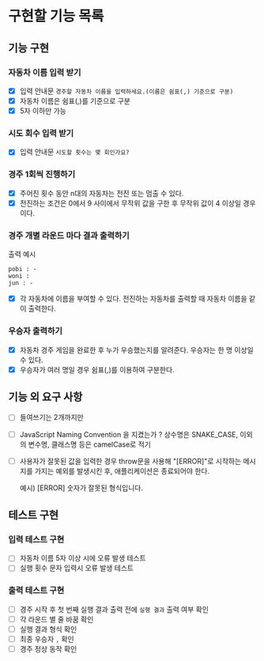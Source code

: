 # 구현할 기능 목록

## 기능 구현

### 자동차 이름 입력 받기

- [x] 입력 안내문 `경주할 자동차 이름을 입력하세요.(이름은 쉼표(,) 기준으로 구분)`
- [x] 자동차 이름은 쉼표(,)를 기준으로 구분
- [x] 5자 이하만 가능

### 시도 회수 입력 받기

- [x] 입력 안내문 `시도할 횟수는 몇 회인가요?`


### 경주 1회씩 진행하기
- [x] 주어진 횟수 동안 n대의 자동차는 전진 또는 멈출 수 있다.
- [x] 전진하는 조건은 0에서 9 사이에서 무작위 값을 구한 후 무작위 값이 4 이상일 경우이다.

### 경주 개별 라운드 마다 결과 출력하기

출력 예시

```text
pobi : -
woni :
jun : -
```

- [x] 각 자동차에 이름을 부여할 수 있다. 전진하는 자동차를 출력할 때 자동차 이름을 같이 출력한다.

### 우승자 출력하기

- [x] 자동차 경주 게임을 완료한 후 누가 우승했는지를 알려준다. 우승자는 한 명 이상일 수 있다.
- [x] 우승자가 여러 명일 경우 쉼표(,)를 이용하여 구분한다.

## 기능 외 요구 사항

- [ ] 들여쓰기는 2개까지만
- [ ] JavaScript Naming Convention 을 지켰는가 ? 상수명은 SNAKE_CASE, 이외의 변수명, 클래스명 등은 camelCase로 적기
- [ ] 사용자가 잘못된 값을 입력한 경우 throw문을 사용해 "[ERROR]"로 시작하는 메시지를 가지는 예외를 발생시킨 후, 애플리케이션은 종료되어야 한다.

  예시) [ERROR] 숫자가 잘못된 형식입니다.

## 테스트 구현

### 입력 테스트 구현
- [ ] 자동차 이름 5자 이상 시에 오류 발생 테스트
- [ ] 실행 횟수 문자 입력시 오류 발생 테스트

### 출력 테스트 구현
- [ ] 경주 시작 후 첫 번째 실행 결과 출력 전에 `실행 결과` 출력 여부 확인
- [ ] 각 라운드 별 줄 바꿈 확인
- [ ] 실행 결과 형식 확인
- [ ] 최종 우승자 `,` 확인
- [ ] 경주 정상 동작 확인